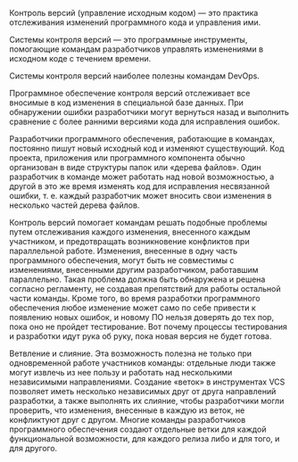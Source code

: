 Контроль версий (управление исходным кодом) — это практика отслеживания изменений программного кода и управления ими. 

Системы контроля версий — это программные инструменты, помогающие командам разработчиков управлять изменениями в исходном коде с течением времени. 

Системы контроля версий наиболее полезны командам DevOps.

Программное обеспечение контроля версий отслеживает все вносимые в код изменения в специальной базе данных. При обнаружении ошибки разработчики могут вернуться назад и выполнить сравнение с более ранними версиями кода для исправления ошибок.

Разработчики программного обеспечения, работающие в командах, постоянно пишут новый исходный код и изменяют существующий. Код проекта, приложения или программного компонента обычно организован в виде структуры папок или «дерева файлов». Один разработчик в команде может работать над новой возможностью, а другой в это же время изменять код для исправления несвязанной ошибки, т. е. каждый разработчик может вносить свои изменения в несколько частей дерева файлов.

Контроль версий помогает командам решать подобные проблемы путем отслеживания каждого изменения, внесенного каждым участником, и предотвращать возникновение конфликтов при параллельной работе. Изменения, внесенные в одну часть программного обеспечения, могут быть не совместимы с изменениями, внесенными другим разработчиком, работавшим параллельно. Такая проблема должна быть обнаружена и решена согласно регламенту, не создавая препятствий для работы остальной части команды. Кроме того, во время разработки программного обеспечения любое изменение может само по себе привести к появлению новых ошибок, и новому ПО нельзя доверять до тех пор, пока оно не пройдет тестирование. Вот почему процессы тестирования и разработки идут рука об руку, пока новая версия не будет готова.

Ветвление и слияние. Эта возможность полезна не только при одновременной работе участников команды: отдельные люди также могут извлечь из нее пользу и работать над несколькими независимыми направлениями. Создание «веток» в инструментах VCS позволяет иметь несколько независимых друг от друга направлений разработки, а также выполнять их слияние, чтобы разработчики могли проверить, что изменения, внесенные в каждую из веток, не конфликтуют друг с другом. Многие команды разработчиков программного обеспечения создают отдельные ветки для каждой функциональной возможности, для каждого релиза либо и для того, и для другого. 
